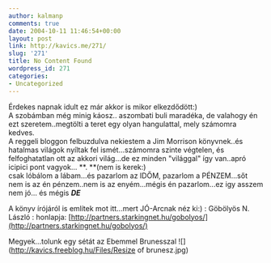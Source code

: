 ```yaml
---
author: kalmanp
comments: true
date: 2004-10-11 11:46:54+00:00
layout: post
link: http://kavics.me/271/
slug: '271'
title: No Content Found
wordpress_id: 271
categories:
- Uncategorized
---
```


Érdekes napnak idult ez már akkor is mikor elkezdődött:)  
A szobámban még minig káosz.. aszombati buli maradéka, de valahogy én ezt szeretem..megtölti a teret egy olyan hangulattal, mely számomra kedves.  
A reggeli bloggon felbuzdulva nekiestem a Jim Morrison könyvnek..és hatalmas világok nyíltak fel ismét...számomra szinte végtelen, és felfoghatatlan ott az akkori világ...de ez minden "világgal" így van..apró icipici pont vagyok... **. **(nem is kerek:)  
csak lóbálom a lábam...és pazarlom az IDŐM, pazarlom a PÉNZEM...sőt nem is az én pénzem..nem is az enyém...mégis én pazarlom...ez igy asszem nem jó... és mégis _**DE**_




A könyv írójáról is említek mot itt...mert JÓ-Arcnak néz ki:) : Göbölyös N. László : honlapja: [http://partners.starkingnet.hu/gobolyos/](http://partners.starkingnet.hu/gobolyos/)




Megyek...tolunk egy sétát az Ebemmel Brunesszal ![](http://kavics.freeblog.hu/Files/Resize of brunesz.jpg)  

